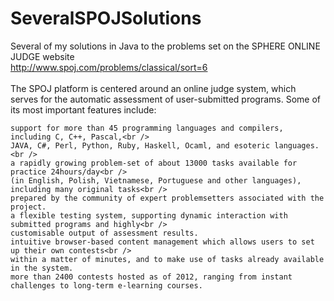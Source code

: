 # SeveralSPOJSolutions
Several of my solutions in Java to the problems set on the SPHERE ONLINE JUDGE website<br />
http://www.spoj.com/problems/classical/sort=6
<br /><br />
The SPOJ platform is centered around an online judge system, which serves for the automatic assessment of user-submitted programs. Some of its most important features include:

    support for more than 45 programming languages and compilers, including C, C++, Pascal,<br />
    JAVA, C#, Perl, Python, Ruby, Haskell, Ocaml, and esoteric languages.<br />
    a rapidly growing problem-set of about 13000 tasks available for practice 24hours/day<br /> 
    (in English, Polish, Vietnamese, Portuguese and other languages), including many original tasks<br /> 
    prepared by the community of expert problemsetters associated with the project.
    a flexible testing system, supporting dynamic interaction with submitted programs and highly<br />
    customisable output of assessment results.
    intuitive browser-based content management which allows users to set up their own contests<br /> 
    within a matter of minutes, and to make use of tasks already available in the system.
    more than 2400 contests hosted as of 2012, ranging from instant challenges to long-term e-learning courses.
